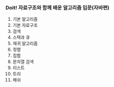 ### Doit! 자료구조와 함께 배운 알고리즘 입문(자바편)
1) 기본 알고리즘
2) 기본 자료구조
3) 검색
4) 스택과 큐
5) 재귀 알고리즘
6) 정렬
7) 집합
8) 문자열 검색
9) 리스트
10) 트리
11) 해쉬
